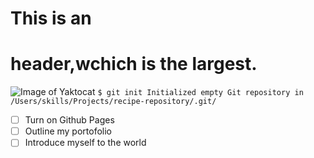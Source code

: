 # This is an <h1> header,wchich is the largest.
![Image of Yaktocat](https://octodex.github.com/images/yaktocat.png)
```$ git init Initialized empty Git repository in /Users/skills/Projects/recipe-repository/.git/```  
- [ ] Turn on Github Pages
- [ ] Outline my portofolio  
- [ ] Introduce myself to the world
